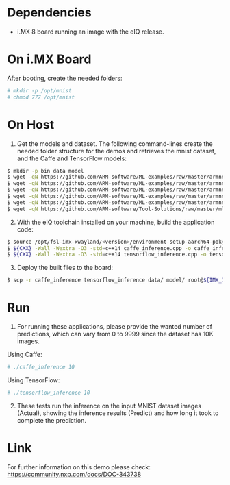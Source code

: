 Dependencies
============

* i.MX 8 board running an image with the eIQ release.

On i.MX Board
=============

After booting, create the needed folders:

```bash
# mkdir -p /opt/mnist
# chmod 777 /opt/mnist
```

On Host
=======

1) Get the models and dataset. The following command-lines create the
needed folder structure for the demos and retrieves the mnist dataset,
and the Caffe and TensorFlow models:

```bash
$ mkdir -p bin data model
$ wget -qN https://github.com/ARM-software/ML-examples/raw/master/armnn-mnist/data/t10k-images-idx3-ubyte -P data/
$ wget -qN https://github.com/ARM-software/ML-examples/raw/master/armnn-mnist/data/t10k-labels-idx1-ubyte -P data/
$ wget -qN https://github.com/ARM-software/ML-examples/raw/master/armnn-mnist/model/lenet_iter_9000.caffemodel -P model/
$ wget -qN https://github.com/ARM-software/ML-examples/raw/master/armnn-mnist/model/simple_mnist_tf.pb -P model/
$ wget -qN https://github.com/ARM-software/ML-examples/raw/master/armnn-mnist/model/simple_mnist_tf.prototxt -P model/
$ wget -qN https://github.com/ARM-software/Tool-Solutions/raw/master/ml-tool-examples/mnist-draw/model/optimized_mnist_tf.pb -P model/
```

2) With the eIQ toolchain installed on your machine, build the application code:

```bash
$ source /opt/fsl-imx-xwayland/<version>/environment-setup-aarch64-poky-linux
$ ${CXX} -Wall -Wextra -O3 -std=c++14 caffe_inference.cpp -o caffe_inference -larmnn -larmnnCaffeParser
$ ${CXX} -Wall -Wextra -O3 -std=c++14 tensorflow_inference.cpp -o tensorflow_inference -larmnn -larmnnTfParser
```

3) Deploy the built files to the board:

```bash
$ scp -r caffe_inference tensorflow_inference data/ model/ root@${IMX_INET_ADDR}:/opt/mnist
```

Run
===

1) For running these applications, please provide the wanted number of
predictions, which can vary from 0 to 9999 since the dataset has 10K images.

Using Caffe:

```bash
# ./caffe_inference 10
```

Using TensorFlow:

```bash
# ./tensorflow_inference 10
```

2) These tests run the inference on the input MNIST dataset images (Actual),
showing the inference results (Predict) and how long it took to complete the
prediction. 

Link
====

For further information on this demo please check:
https://community.nxp.com/docs/DOC-343738
